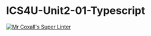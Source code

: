 # ICS4U-Unit2-01-Typescript

[![Mr Coxall's Super Linter](https://github.com/Lucas-Tyman/ICS4U-Unit2-01-Typescript/workflows/Mr%20Coxall's%20Super%20Linter/badge.svg)](https://github.com/Lucas-Tyman/ICS4U-Unit2-01-Typescript/actions/)
